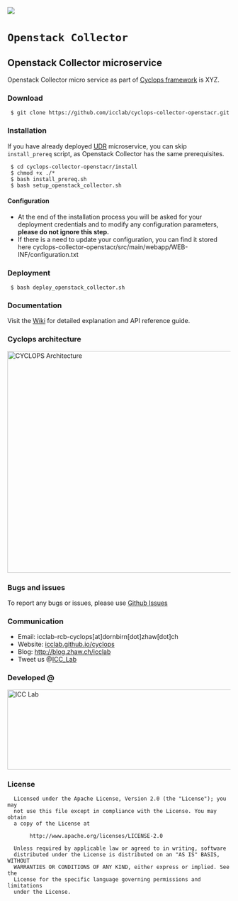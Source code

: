 <a href="http://icclab.github.io/cyclops" target="_blank"><img align="middle" src="http://icclab.github.io/cyclops/assets/images/logo_big.png"></img></a>

# <code>Openstack Collector</code>

## Openstack Collector microservice
Openstack Collector micro service as part of <a href="http://icclab.github.io/cyclops">Cyclops framework</a> is XYZ.

### Download
     $ git clone https://github.com/icclab/cyclops-collector-openstacr.git
### Installation
If you have already deployed <a href="https://github.com/icclab/cyclops-udr" target="_blank">UDR</a> microservice, you can skip <code>install_prereq</code> script, as Openstack Collector has the same prerequisites.

     $ cd cyclops-collector-openstacr/install
     $ chmod +x ./*
     $ bash install_prereq.sh
     $ bash setup_openstack_collector.sh

#### Configuration
 * At the end of the installation process you will be asked for your deployment credentials and to modify any configuration parameters, **please do not ignore this step.**
 * If there is a need to update your configuration, you can find it stored here cyclops-collector-openstacr/src/main/webapp/WEB-INF/configuration.txt

### Deployment
     $ bash deploy_openstack_collector.sh

### Documentation
  Visit the <a href="https://github.com/icclab/cyclops-collector-openstacr/wiki">Wiki</a> for detailed explanation and API reference guide.

### Cyclops architecture
<img align="middle" src="http://blog.zhaw.ch/icclab/files/2013/05/overall_architecture.png" alt="CYCLOPS Architecture" height="500" width="600"></img>

### Bugs and issues
  To report any bugs or issues, please use <a href="https://github.com/icclab/cyclops-collector-openstacr/issues">Github Issues</a>
  
### Communication
  * Email: icclab-rcb-cyclops[at]dornbirn[dot]zhaw[dot]ch
  * Website: <a href="http://icclab.github.io/cyclops" target="_blank">icclab.github.io/cyclops</a>
  * Blog: <a href="http://blog.zhaw.ch/icclab" target="_blank">http://blog.zhaw.ch/icclab</a>
  * Tweet us @<a href="https://twitter.com/ICC_Lab">ICC_Lab</a>
   
### Developed @
<img src="http://blog.zhaw.ch/icclab/files/2014/04/icclab_logo.png" alt="ICC Lab" height="180" width="620"></img>

### License
 
      Licensed under the Apache License, Version 2.0 (the "License"); you may
      not use this file except in compliance with the License. You may obtain
      a copy of the License at
 
           http://www.apache.org/licenses/LICENSE-2.0
 
      Unless required by applicable law or agreed to in writing, software
      distributed under the License is distributed on an "AS IS" BASIS, WITHOUT
      WARRANTIES OR CONDITIONS OF ANY KIND, either express or implied. See the
      License for the specific language governing permissions and limitations
      under the License.
